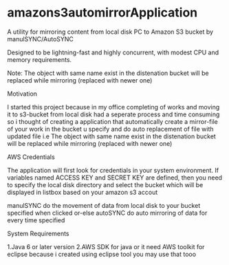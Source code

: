 # amazons3automirrorApplication

A utility for mirroring content from local disk PC to Amazon S3 bucket by manulSYNC/AutoSYNC 


Designed to be lightning-fast and highly concurrent, with modest CPU and memory requirements.



Note: The object with same name exist in the distenation bucket will be replaced while mirroring (replaced with newer one)

Motivation

I started this project because in my office completing of works and moving it to s3-bucket from local disk had a seperate process and time consuming so i thought of creating a application that automatically create a mirror-file of your work in the bucket u specify and do auto replacement of file with updated file i.e The object with same name exist in the distenation bucket will be replaced while mirroring (replaced with newer one)

AWS Credentials

The application will first look for credentials in your system environment. If variables named ACCESS KEY and SECRET KEY are defined, then you need to specify the local disk directory and select the bucket which will be displayed in listbox based on your amazon s3 accout

manulSYNC do the movement of data from local disk to your bucket specified when clicked
or-else
autoSYNC do auto mirroring of data for every time specified

System Requirements

1.Java 6 or later version
2.AWS SDK for java
 or it need AWS toolkit for eclipse because i created using eclipse tool you may use that tooo


